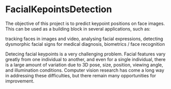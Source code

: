 # FacialKepointsDetection
The objective of this project is to predict keypoint positions on face images. This can be used as a building block in several applications, such as:

tracking faces in images and video, analysing facial expressions, detecting dysmorphic facial signs for medical diagnosis, biometrics / face recognition

Detecing facial keypoints is a very challenging problem. Facial features vary greatly from one individual to another, and even for a single individual, there is a large amount of variation due to 3D pose, size, position, viewing angle, and illumination conditions. Computer vision research has come a long way in addressing these difficulties, but there remain many opportunities for improvement.
